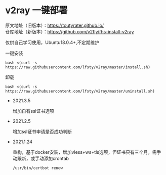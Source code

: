 # v2ray 一键部署

原文地址（旧版本）：https://toutyrater.github.io/  
仓库地址（新版本）：https://github.com/v2fly/fhs-install-v2ray

仅供自己学习使用，Ubuntu18.0.4+,不定期维护

一键安装
```shell
bash <(curl -s https://raw.githubusercontent.com/lfsty/v2ray/master/install.sh)
```
卸载
```shell
bash <(curl -s https://raw.githubusercontent.com/lfsty/v2ray/master/uninstall.sh)
```


* 2021.3.5

  增加自有ssl证书选项

* 2021.2.5

  增加ssl证书申请是否成功判断

* 2021.1.24 

  重构，基于docker安装，增加vless+ws+tls选项，但证书只有三个月，需手动跟新，或手动添加crontab

  ```shell
  /usr/bin/certbot renew
  ```
